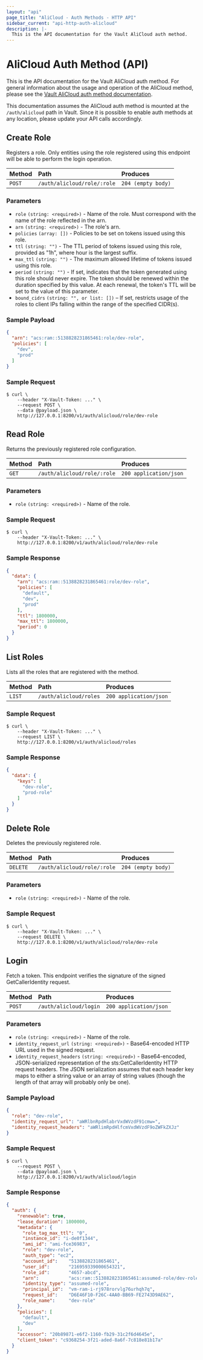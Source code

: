 ```yaml
---
layout: "api"
page_title: "AliCloud - Auth Methods - HTTP API"
sidebar_current: "api-http-auth-alicloud"
description: |-
  This is the API documentation for the Vault AliCloud auth method.
---
```


# AliCloud Auth Method (API)

This is the API documentation for the Vault AliCloud auth method. For
general information about the usage and operation of the AliCloud method, please
see the [Vault AliCloud auth method documentation](/docs/auth/alicloud.html).

This documentation assumes the AliCloud auth method is mounted at the `/auth/alicloud`
path in Vault. Since it is possible to enable auth methods at any location,
please update your API calls accordingly.

## Create Role

Registers a role. Only entities using the role registered using this endpoint 
will be able to perform the login operation.

| Method   | Path                             | Produces               |
| :------- | :------------------------------- | :--------------------- |
| `POST`   | `/auth/alicloud/role/:role`      | `204 (empty body)`     |

### Parameters

- `role` `(string: <required>)` - Name of the role. Must correspond with the name of the role reflected in the arn.
- `arn` `(string: <required>)` - The role's arn.
- `policies` `(array: [])` - Policies to be set on tokens issued using this
  role.
- `ttl` `(string: "")` - The TTL period of tokens issued using this role,
  provided as "1h", where hour is the largest suffix.
- `max_ttl` `(string: "")` - The maximum allowed lifetime of tokens issued using
  this role.
- `period` `(string: "")` - If set, indicates that the token generated using
  this role should never expire. The token should be renewed within the duration
  specified by this value. At each renewal, the token's TTL will be set to the
  value of this parameter.
- `bound_cidrs` `(string: "", or list: [])` – If set, restricts usage of the
  roles to client IPs falling within the range of the specified CIDR(s).

### Sample Payload

```json
{
  "arn": "acs:ram::5138828231865461:role/dev-role",
  "policies": [
    "dev",
    "prod"
  ]
}
```

### Sample Request

```
$ curl \
    --header "X-Vault-Token: ..." \
    --request POST \
    --data @payload.json \
    http://127.0.0.1:8200/v1/auth/alicloud/role/dev-role
```

## Read Role

Returns the previously registered role configuration.

| Method   | Path                         | Produces               |
| :------- | :--------------------------- | :--------------------- |
| `GET`    | `/auth/alicloud/role/:role`  | `200 application/json` |

### Parameters

- `role` `(string: <required>)` - Name of the role.

### Sample Request

```
$ curl \
    --header "X-Vault-Token: ..." \
    http://127.0.0.1:8200/v1/auth/alicloud/role/dev-role
```

### Sample Response

```json
{
  "data": {
    "arn": "acs:ram::5138828231865461:role/dev-role",
    "policies": [
      "default",
      "dev",
      "prod"
    ],
    "ttl": 1800000,
    "max_ttl": 1800000,
    "period": 0
  }
}
```

## List Roles

Lists all the roles that are registered with the method.

| Method   | Path                         | Produces               |
| :------- | :--------------------------- | :--------------------- |
| `LIST`   | `/auth/alicloud/roles`       | `200 application/json` |

### Sample Request

```
$ curl \
    --header "X-Vault-Token: ..." \
    --request LIST \
    http://127.0.0.1:8200/v1/auth/alicloud/roles
```

### Sample Response

```json
{
  "data": {
    "keys": [
      "dev-role",
      "prod-role"
    ]
  }
}
```

## Delete Role

Deletes the previously registered role.

| Method   | Path                             | Produces               |
| :------- | :------------------------------- | :--------------------- |
| `DELETE` | `/auth/alicloud/role/:role`      | `204 (empty body)`     |

### Parameters

- `role` `(string: <required>)` - Name of the role.

### Sample Request

```
$ curl \
    --header "X-Vault-Token: ..." \
    --request DELETE \
    http://127.0.0.1:8200/v1/auth/alicloud/role/dev-role
```

## Login

Fetch a token. This endpoint verifies the signature of the signed 
GetCallerIdentity request.

| Method   | Path                         | Produces               |
| :------- | :--------------------------- | :--------------------- |
| `POST`   | `/auth/alicloud/login`       | `200 application/json` |

### Parameters

- `role` `(string: <required>)` - Name of the role.
- `identity_request_url` `(string: <required>)` - Base64-encoded HTTP URL used in
  the signed request.
- `identity_request_headers` `(string: <required>)` - Base64-encoded,
  JSON-serialized representation of the sts:GetCallerIdentity HTTP request
  headers. The JSON serialization assumes that each header key maps to either a
  string value or an array of string values (though the length of that array
  will probably only be one).


### Sample Payload

```json
{
  "role": "dev-role",
  "identity_request_url": "aWRlbnRpdHlabrVxdWVzdF91cmw=",
  "identity_request_headers": "aWRlimRpdHlfcmVxdWVzdF9oZWFkZXJz"
}
```

### Sample Request

```
$ curl \
    --request POST \
    --data @payload.json \
    http://127.0.0.1:8200/v1/auth/alicloud/login
```

### Sample Response

```json
{
  "auth": {
    "renewable": true,
    "lease_duration": 1800000,
    "metadata": {
      "role_tag_max_ttl": "0",
      "instance_id": "i-de0f1344",
      "ami_id": "ami-fce36983",
      "role": "dev-role",
      "auth_type": "ec2",
      "account_id":    "5138828231865461",
      "user_id":       "216959339000654321",
      "role_id":       "4657-abcd",
      "arn":           "acs:ram::5138828231865461:assumed-role/dev-role/vm-ram-i-rj978rorvlg76urhqh7q",
      "identity_type": "assumed-role",
      "principal_id":  "vm-ram-i-rj978rorvlg76urhqh7q",
      "request_id":    "D6E46F10-F26C-4AA0-BB69-FE2743D9AE62",
      "role_name":     "dev-role"
    },
    "policies": [
      "default",
      "dev"
    ],
    "accessor": "20b89871-e6f2-1160-fb29-31c2f6d4645e",
    "client_token": "c9368254-3f21-aded-8a6f-7c818e81b17a"
  }
}
```